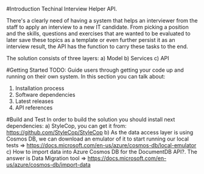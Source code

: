 #Introduction 
Techinal Interview Helper API.

There's a clearly need of having a system that helps an interviewer from the staff to apply an interview to a new IT candidate. From picking a position and the skills, questions and exercises that are wanted to be evaluated to later save these topics as a template or even further persist it as an interview result, the API has the function to carry these tasks to the end.

The solution consists of three layers:
a) Model
b) Services
c) API

#Getting Started
TODO: Guide users through getting your code up and running on their own system. In this section you can talk about:
1.	Installation process
2.	Software dependencies
3.	Latest releases
4.	API references

#Build and Test
In order to build the solution you should install next dependencies:
a) StyleCop, you can get it from: https://github.com/StyleCop/StyleCop
b) As the data access layer is using Cosmos DB, we can download an emulator of it to start running our local tests => https://docs.microsoft.com/en-us/azure/cosmos-db/local-emulator
c) How to import data into Azure Cosmos DB for the DocumentDB API?. The answer is Data Migration tool => https://docs.microsoft.com/en-us/azure/cosmos-db/import-data